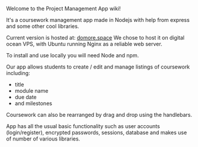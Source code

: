 Welcome to the Project Management App wiki!

It's a coursework management app made in Nodejs with help from express and some other cool libraries.

Current version is hosted at: [domore.space](https://domore.space) 
We chose to host it on digital ocean VPS, with Ubuntu running Nginx as a reliable web server. 

To install and use locally you will need Node and npm.

Our app allows students to create / edit and manage listings of coursework including:

* title
* module name
* due date
* and milestones

Coursework can also be rearranged by drag and drop using the handlebars. 

App has all the usual basic functionality such as user accounts (login/register), encrypted passwords, sessions, database and makes use of number of various libraries. 

